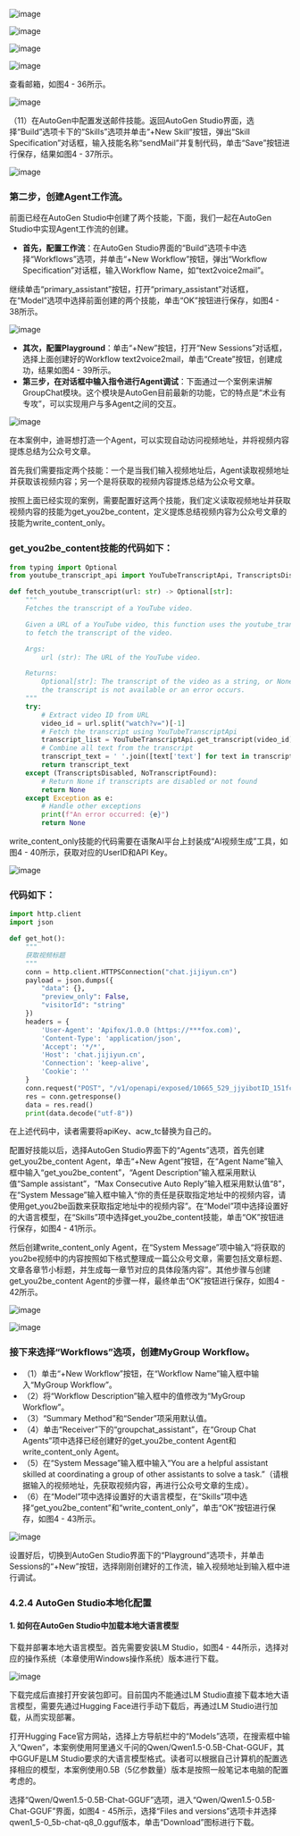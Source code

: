 ![image](https://github.com/user-attachments/assets/285bd0af-89c6-438e-82c8-1db3277b0ead)


![image](https://github.com/user-attachments/assets/df5be29a-5bd7-4ef8-aace-90d804f859a7)


![image](https://github.com/user-attachments/assets/cefc3cab-513d-49fb-9e65-2da026d9608f)


![image](https://github.com/user-attachments/assets/f125b944-e448-4745-92fe-e14748e3a823)


查看邮箱，如图4 - 36所示。 

![image](https://github.com/user-attachments/assets/4d9e98f1-14e3-4bcb-8cff-ac8b65e35c53)


（11）在AutoGen中配置发送邮件技能。返回AutoGen Studio界面，选择“Build”选项卡下的“Skills”选项并单击“+New Skill”按钮，弹出“Skill Specification”对话框，输入技能名称“sendMail”并复制代码，单击“Save”按钮进行保存，结果如图4 - 37所示。 

![image](https://github.com/user-attachments/assets/facffb69-3ba3-4429-a931-28294a2cc25d)



### 第二步，创建Agent工作流。

前面已经在AutoGen Studio中创建了两个技能，下面，我们一起在AutoGen Studio中实现Agent工作流的创建。

- **首先，配置工作流**：在AutoGen Studio界面的“Build”选项卡中选择“Workflows”选项，并单击“+New Workflow”按钮，弹出“Workflow Specification”对话框，输入Workflow Name，如“text2voice2mail”。

继续单击“primary_assistant”按钮，打开“primary_assistant”对话框，在“Model”选项中选择前面创建的两个技能，单击“OK”按钮进行保存，如图4 - 38所示。 

![image](https://github.com/user-attachments/assets/f6200a7a-16d0-4566-a152-d9232d3edef5)


- **其次，配置Playground**：单击“+New”按钮，打开“New Sessions”对话框，选择上面创建好的Workflow text2voice2mail，单击“Create”按钮，创建成功，结果如图4 - 39所示。 
- **第三步，在对话框中输入指令进行Agent调试**：下面通过一个案例来讲解GroupChat模块。这个模块是AutoGen目前最新的功能，它的特点是“术业有专攻”，可以实现用户与多Agent之间的交互。 

![image](https://github.com/user-attachments/assets/a8706bd0-c1de-4d21-bb32-ff5bc25b4ab7)



在本案例中，迪哥想打造一个Agent，可以实现自动访问视频地址，并将视频内容提炼总结为公众号文章。

首先我们需要指定两个技能：一个是当我们输入视频地址后，Agent读取视频地址并获取该视频内容；另一个是将获取的视频内容提炼总结为公众号文章。

按照上面已经实现的案例，需要配置好这两个技能，我们定义读取视频地址并获取视频内容的技能为get_you2be_content，定义提炼总结视频内容为公众号文章的技能为write_content_only。


### get_you2be_content技能的代码如下：
```python
from typing import Optional
from youtube_transcript_api import YouTubeTranscriptApi, TranscriptsDisabled, NoTranscriptFound

def fetch_youtube_transcript(url: str) -> Optional[str]:
    """
    Fetches the transcript of a YouTube video.

    Given a URL of a YouTube video, this function uses the youtube_transcript_api
    to fetch the transcript of the video.

    Args:
        url (str): The URL of the YouTube video.

    Returns:
        Optional[str]: The transcript of the video as a string, or None if
        the transcript is not available or an error occurs.
    """
    try:
        # Extract video ID from URL
        video_id = url.split("watch?v=")[-1]
        # Fetch the transcript using YouTubeTranscriptApi
        transcript_list = YouTubeTranscriptApi.get_transcript(video_id)
        # Combine all text from the transcript
        transcript_text = ' '.join([text['text'] for text in transcript_list])
        return transcript_text
    except (TranscriptsDisabled, NoTranscriptFound):
        # Return None if transcripts are disabled or not found
        return None
    except Exception as e:
        # Handle other exceptions
        print(f"An error occurred: {e}")
        return None
```
write_content_only技能的代码需要在语聚AI平台上封装成“AI视频生成”工具，如图4 - 40所示，获取对应的UserID和API Key。 

![image](https://github.com/user-attachments/assets/8a93d581-e0f7-4d71-a3c8-7aa1e810eb7d)


### 代码如下：
```python
import http.client
import json

def get_hot():
    """
    获取视频标题
    """
    conn = http.client.HTTPSConnection("chat.jijiyun.cn")
    payload = json.dumps({
        "data": {},
        "preview_only": False,
        "visitorId": "string"
    })
    headers = {
        'User-Agent': 'Apifox/1.0.0 (https://***fox.com)',
        'Content-Type': 'application/json',
        'Accept': '*/*',
        'Host': 'chat.jijiyun.cn',
        'Connection': 'keep-alive',
        'Cookie': ''
    }
    conn.request("POST", "/v1/openapi/exposed/10665_529_jjyibotID_151fc94ee915402e95e076c07ccfc8f7/execute_v2/?apiKey=CLZe9t01HQfWPm8Fxt1765xn1706548582", payload, headers)
    res = conn.getresponse()
    data = res.read()
    print(data.decode("utf-8"))
```
在上述代码中，读者需要将apiKey、acw_tc替换为自己的。

配置好技能以后，选择AutoGen Studio界面下的“Agents”选项，首先创建get_you2be_content Agent，单击“+New Agent”按钮，在“Agent Name”输入框中输入“get_you2be_content”，“Agent Description”输入框采用默认值“Sample assistant”，“Max Consecutive Auto Reply”输入框采用默认值“8”，在“System Message”输入框中输入“你的责任是获取指定地址中的视频内容，请使用get_you2be函数来获取指定地址中的视频内容”。在“Model”项中选择设置好的大语言模型，在“Skills”项中选择get_you2be_content技能，单击“OK”按钮进行保存，如图4 - 41所示。

然后创建write_content_only Agent，在“System Message”项中输入“将获取的you2be视频中的内容按照如下格式整理成一篇公众号文章，需要包括文章标题、文章各章节小标题，并生成每一章节对应的具体段落内容”。其他步骤与创建get_you2be_content Agent的步骤一样，最终单击“OK”按钮进行保存，如图4 - 42所示。 

![image](https://github.com/user-attachments/assets/8b50d63c-5cad-4d51-b982-b554597aafef)

![image](https://github.com/user-attachments/assets/cc72d839-361d-4eed-9203-af86ace469ba)


### 接下来选择“Workflows”选项，创建MyGroup Workflow。
- （1）单击“+New Workflow”按钮，在“Workflow Name”输入框中输入“MyGroup Workflow”。 
- （2）将“Workflow Description”输入框中的值修改为“MyGroup Workflow”。 
- （3）“Summary Method”和“Sender”项采用默认值。 
- （4）单击“Receiver”下的“groupchat_assistant”，在“Group Chat Agents”项中选择已经创建好的get_you2be_content Agent和write_content_only Agent。 
- （5）在“System Message”输入框中输入“You are a helpful assistant skilled at coordinating a group of other assistants to solve a task.”（请根据输入的视频地址，先获取视频内容，再进行公众号文章的生成）。 
- （6）在“Model”项中选择设置好的大语言模型，在“Skills”项中选择“get_you2be_content”和“write_content_only”，单击“OK”按钮进行保存，如图4 - 43所示。 

![image](https://github.com/user-attachments/assets/c98128c5-6395-496e-9805-730b2f22b96c)


设置好后，切换到AutoGen Studio界面下的“Playground”选项卡，并单击Sessions的“+New”按钮，选择刚刚创建好的工作流，输入视频地址到输入框中进行调试。

### 4.2.4 AutoGen Studio本地化配置
#### 1. 如何在AutoGen Studio中加载本地大语言模型
下载并部署本地大语言模型。首先需要安装LM Studio，如图4 - 44所示，选择对应的操作系统（本章使用Windows操作系统）版本进行下载。 

![image](https://github.com/user-attachments/assets/c56c4965-ecd2-47f9-9415-0f913df2e584)


下载完成后直接打开安装包即可。目前国内不能通过LM Studio直接下载本地大语言模型，需要先通过Hugging Face进行手动下载后，再通过LM Studio进行加载，从而实现部署。

打开Hugging Face官方网站，选择上方导航栏中的“Models”选项，在搜索框中输入“Qwen”，本案例使用阿里通义千问的Qwen/Qwen1.5-0.5B-Chat-GGUF，其中GGUF是LM Studio要求的大语言模型格式。读者可以根据自己计算机的配置选择相应的模型，本案例使用0.5B（5亿参数量）版本是按照一般笔记本电脑的配置考虑的。

选择“Qwen/Qwen1.5-0.5B-Chat-GGUF”选项，进入“Qwen/Qwen1.5-0.5B-Chat-GGUF”界面，如图4 - 45所示，选择“Files and versions”选项卡并选择qwen1_5-0_5b-chat-q8_0.gguf版本，单击“Download”图标进行下载。 

